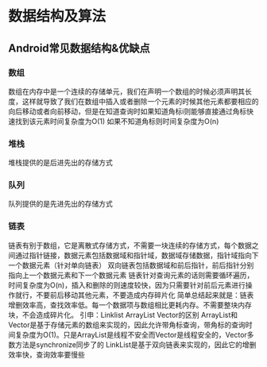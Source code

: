 # 数据结构及算法
## Android常见数据结构&优缺点
### 数组
数组在内存中是一个连续的存储单元，我们在声明一个数组的时候必须声明其长度，这样就导致了我们在数组中插入或者删除一个元素的时候其他元素都要相应的向后移动或者向前移动，但是在知道查询时如果知道角标i则能够直接通过角标快速找到该元素时间复杂度为O(1) 如果不知道角标则时间复杂度为O(n)
### 堆栈
堆栈提供的是后进先出的存储方式
### 队列
队列提供的是先进先出的存储方式
### 链表
链表有别于数组，它是离散式存储方式，不需要一块连续的存储方式，每个数据之间通过指针链接，数据元素包括数据域和指针域，数据域存储数据，指针域指向下一个数据元素（针对单向链表）
双向链表包括数据域和前后指针，前后指针分别指向上一个数据元素和下一个数据元素
链表针对查询元素的话则需要循环遍历，时间复杂度为O(n)，插入和删除的则速度较快，因为只需要针对前后元素进行操作就行，不要前后移动其他元素，不要造成内存碎片化
简单总结起来就是：链表增删效率高，查找效率低。每一个数据项与数组相比更耗内存。不需要整块内存块，不会造成碎片化。
引申：Linklist ArrayList Vector的区别
ArrayList和Vector是基于存储元素的数组来实现的，因此允许带角标查询，带角标的查询时间复杂度为O(1)。只是ArrayList是线程不安全而Vector是线程安全的，Vector多数方法是synchronize同步了的
LinkList是基于双向链表来实现的，因此它的增删效率快，查询效率要慢些
